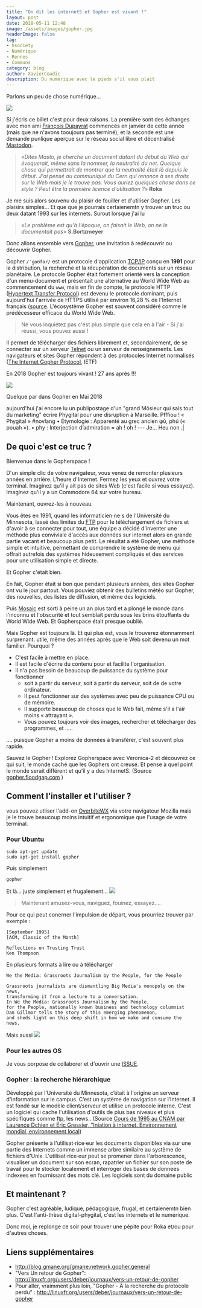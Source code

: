 ```yaml
---
title: "On dit les internetS et Gopher est vivant !"
layout: post
date: 2018-05-11 12:48
image: /assets/images/gopher.jpg
headerImage: false
tag:
- hsociety
- Numérique
- Rennes
- Communs
category: blog
author: XavierCoadic
description: Du numérique avec le pieds s'il vous plait
---
```


Parlons un peu de chose numérique...

![](/assets/images/gopher.jpg)

Si j'écris ce billet c'est pour deux raisons. La première sont des échanges avec mon ami [François Dupayrat](https://github.com/FrancoisDupayrat) commencés en janvier de cette année (mais que ne n'avons tooujours pas terminé), et la seconde est une demande punlique aperçue sur le réseau social libre et décentralisé [Mastodon](https://fr.wikipedia.org/wiki/Mastodon_%28r%C3%A9seau_social%29).

> «_Dites Masto, je cherche un document datant du début du Web qui évoquerait, même sans la nommer, la neutralité du net. Quelque chose qui permettrait de montrer que la neutralité était là depuis le début. J'ai pensé au communiqué du Cern qui renonce à ses droits sur le Web mais je le trouve pas. Vous auriez quelques chose dans ce style ? Peut être la première licence d'utilisation ?_» **Roka**

Je me suis alors souvenu du plaisir de fouiller et d'utiliser Gopher. Les plaisirs simples... Et que que je pourrais certaienemtn y trouver un truc ou deux datant 1993 sur les internets. Surout lorsque j'ai lu

> «_Le problème est qu'à l'époque, on faisait le Web, on ne le documentait pas_» **S.Bortzmeyer**

Donc allons ensemble vers [Gopher](https://fr.wikipedia.org/wiki/Gopher), une invitation à redécouvrir ou découvrir Gopher.  

Gopher `/ˈɡoʊfər/` est un protocole d'application [TCP/IP](https://fr.wikipedia.org/wiki/Suite_des_protocoles_Internet) conçu en **1991** pour la distribution, la recherche et la récupération de documents sur un réseau planétaire. Le protocole Gopher était fortement orienté vers la conception d'un menu-document et présentait une alternative au World Wide Web au commencement du `www`, mais en fin de compte, le protocole HTTP ([Hypertext Transfer Protocol](https://fr.wikipedia.org/wiki/Hypertext_Transfer_Protocol)) est devenu le protocole dominant, puis aujourd'hui l'arrivée de HTTPS utilisé par environ 16,28 % de l'Internet français ([source](http://archive.wikiwix.com/cache/?url=https%3A%2F%2Fwww.udomo.fr%2Fstatistiques-sur-linternet-francais). L'écosystème Gopher est souvent considéré comme le prédécesseur efficace du World Wide Web.

> Ne vous inquiétez pas c'est plus simple que cela en à l'air - Si j'ai réussi, vous pouvez aussi !

Il permet de télécharger des fichiers librement et, secondairement, de se connecter sur un serveur [Telnet](https://fr.wikipedia.org/wiki/Telnet) ou un serveur de renseignements. Les navigateurs et sites Gopher répondent à des protocoles Internet normalisés ([The Internet Gopher Protocol](http://www.ietf.org/rfc/rfc1436.txt), IETF)

<span class="evidence">En 2018 Gopher est toujours vivant ! 27 ans après !!!</span>

![](/assets/images/gopher4.png)

<figcaption class="caption">Quelque par dans Gopher en Mai 2018</figcaption>

<div class="spoiler"><p>aujourd'hui j'ai encore lu un publipostage d'un "grand Môsieur qui sais tout du marketing" écrire Phygital pour une disruption à Marseille. Pfffiou ! « Phygital » #novlang • Étymologie : Apparenté au grec ancien φῦ, phú (« pouah »). • phy : Interjection d’admiration = ah ! oh ! --- Je... Heu non .|</p></div>


## De quoi c'est ce truc ?

Bienvenue dans le Gopherspace !

D'un simple clic de votre navigateur, vous venez de remonter plusieurs années en arrière.
L'heure d'Internet. Fermez les yeux et ouvrez votre terminal. Imaginez qu'il y ait pas de sites Web (c'est facile si vous essayez). Imaginez qu'il y a un Commodore 64 sur votre bureau. 

Maintenant, ouvrez-les à nouveau.

Vous êtes en 1991, quand les informaticien⋅ne⋅s de l'Université du Minnesota, lassé des limites du [FTP](https://fr.wikipedia.org/wiki/File_Transfer_Protocol) pour le téléchargement de fichiers et d'avoir à se connecter pour tout, une équipe a décidé d'inventer une méthode plus conviviale d'accès aux données sur internet alors en grande partie vacant et beaucoup plus petit. Le résultat a été Gopher, une méthode simple et intuitive, permettant de comprendre le système de menu qui offrait autrefois des systèmes hideusement compliqués et des services pour une utilisation simple et directe. 

Et Gopher c'était bien.

En fait, Gopher était si bon que pendant plusieurs années, des sites Gopher ont vu le jour partout. Vous pouviez obtenir des bulletins météo sur Gopher, des nouvelles, des listes de diffusion, et même des logiciels.

Puis [Mosaic](https://fr.wikipedia.org/wiki/NCSA_Mosaic) est sorti à peine un an plus tard et a plongé le monde dans l'inconnu et l'obscurité et tout semblait perdu sous les brins étouffants du World Wide Web. Et Gopherspace était presque oublié.

Mais Gopher est toujours là. Et qui plus est, vous le trouverez étonnamment surprenant.
utile, même des années après que le Web soit devenu un mot familier. Pourquoi ?

* C'est facile à mettre en place.
* Il est facile d'écrire du contenu pour et facilite l'organisation.
* Il n'a pas besoin de beaucoup de puissance du système pour fonctionner
  * soit à partir du serveur, soit à partir du serveur, soit de de votre ordinateur. 
  * <span class="evidence">Il peut fonctionner sur des systèmes avec peu de puissance CPU ou de mémoire.</span>
  * Il supporte beaucoup de choses que le Web fait, même s'il a l'air moins « attrayant ».
  * Vous pouvez toujours voir des images, rechercher et télécharger des programmes, et .....

.... puisque Gopher a moins de données à transférer, c'est souvent plus rapide.

Sauvez le Gopher ! Explorez Gopherspace avec Veronica-2 et découvrez ce qui suit, le monde caché que les Gophers ont creusé. Et pense à quel point le monde serait différent et qu'il y a des InternetS. (Source [gopher.floodgap.com](https://gopher.floodgap.com/gopher/gw?gopher.floodgap.com/0/gopher/welcome) )

## Comment l'installer et l'utiliser ?

vous pouvez utliser l'add-on [OverbiteWX](https://addons.mozilla.org/en-US/firefox/addon/overbitewx) via votre navigateur Mozilla mais je le trouve beaucoup moins intuitif et ergonomique que l'usage de votre terminal.

### Pour Ubuntu 

```
sudo apt-get update
sudo apt-get install gopher
```

Puis simplement
```
gopher
```
Et là... juste simplement et frugalement...
![](/assets/gopher/gopher1.png)

> Maintenant amusez-vous, naviguez, fouinez, essayez....

Pour ce qui peut conerner l'impulsion de départ, vous prourriez trouver par exemple :

```
[September 1995]
[ACM, Classic of the Month]

Reflections on Trusting Trust
Ken Thompson
```
En plusieurs formats à lire ou à télécharger
```
We the Media: Grassroots Journalism by the People, for the People

Grassroots journalists are dismantling Big Media's monopoly on the news, 
transforming it from a lecture to a conversation. 
In We the Media: Grassroots Journalism by the People, 
for the People, nationally known business and technology columnist 
Dan Gillmor tells the story of this emerging phenomenon, 
and sheds light on this deep shift in how we make and consume the news.
```

Mais aussi
![](/assets/images/gopher_5.png)

### Pour les autres OS

Je vous porpose de collaborer et d'ouvrir une [ISSUE](https://github.com/XavCC/xavcc.github.io/issues). 

### Gopher : la recherche hiérarchique

Développé par l’Université du Minnesota, c’était à l'origine un serveur d'information sur le campus. C’est un système de navigation sur l’Internet. Il est fondé sur le modèle client/serveur et utilise un protocole interne. 
C'est un logiciel qui cache l'utilisation d'outils de plus bas niveaux et plus spécifiques comme ftp, les news.. (Source [Cours de 1995 au CNAM par Laurence Dchien et Éric Gressier, "Iniation à internet. Environnement mondial, environnement local](http://mcours.net/cours/pdf/info/Le_reseau_au_CNAM_Environnement_planetaire_et_Environnement_local.pdf))

Gopher présente à l'utilisat⋅rice⋅eur les documents disponibles via sur une partie des Internets comme un immense arbre similaire au système de fichiers d'Unix. L'utilisat⋅rice⋅eur peut se promener dans l'arborescence, visualiser un document sur son ecran,
rapatrier un fichier sur son poste de travail pour le stocker localement et interroger des bases de donnees indexees en fournissant des mots clé.
Les logiciels sont du domaine public

## Et maintenant ?

Gopher c'est agréable, ludique, pédagogique, frugal, et certaienemtn bien plus. C'est l'anti-thèse digital-phygital, c'est les internets et le numérique.

Donc moi, je replonge ce soir pour trouver une pépite pour Roka et/ou pour d'autres choses. 

## Liens supplémentaires

* <http://blog.gmane.org/gmane.network.gopher.general>
* "Vers Un retour de Gopher": <http://linuxfr.org/users/deber/journaux/vers-un-retour-de-gopher>
* Pour aller, vraimment plus loin, "Gopher - À la recherche du protocole perdu" : <http://linuxfr.org/users/deber/journaux/vers-un-retour-de-gopher>



